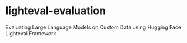 # lighteval-evaluation
Evaluating Large Language Models on Custom Data using Hugging Face Lighteval Framework
